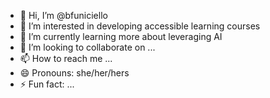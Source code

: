 - 👋 Hi, I’m @bfuniciello
- 👀 I’m interested in developing accessible learning courses
- 🌱 I’m currently learning more about leveraging AI
- 💞️ I’m looking to collaborate on ...
- 📫 How to reach me ...
- 😄 Pronouns: she/her/hers
- ⚡ Fun fact: ...

<!---
bfuniciello/bfuniciello is a ✨ special ✨ repository because its `README.md` (this file) appears on your GitHub profile.
You can click the Preview link to take a look at your changes.
--->
